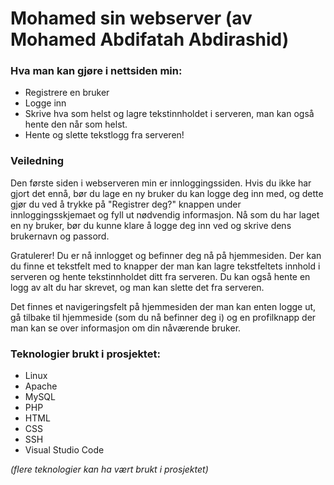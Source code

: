 # Mohamed sin webserver (av Mohamed Abdifatah Abdirashid)

### Hva man kan gjøre i nettsiden min:

- Registrere en bruker
- Logge inn
- Skrive hva som helst og lagre tekstinnholdet i serveren, man kan også hente den når som helst.
- Hente og slette tekstlogg fra serveren!

### Veiledning

Den første siden i webserveren min er innloggingssiden. Hvis du ikke har gjort det ennå, bør du lage en ny bruker du kan logge deg inn med, og dette gjør du ved å trykke på "Registrer deg?" knappen under innloggingsskjemaet og fyll ut nødvendig informasjon. Nå som du har laget en ny bruker, bør du kunne klare å logge deg inn ved og skrive dens brukernavn og passord.

Gratulerer! Du er nå innlogget og befinner deg nå på hjemmesiden. Der kan du finne et tekstfelt med to knapper der man kan lagre tekstfeltets innhold i serveren og hente tekstinnholdet ditt fra serveren. Du kan også hente en
logg av alt du har skrevet, og man kan slette det fra serveren.

Det finnes et navigeringsfelt på hjemmesiden der man kan enten logge ut, gå tilbake til hjemmeside (som du nå befinner deg i) og en profilknapp der man kan se over informasjon om din nåværende bruker.

### Teknologier brukt i prosjektet:

- Linux
- Apache
- MySQL
- PHP
- HTML
- CSS
- SSH
- Visual Studio Code

*(flere teknologier kan ha vært brukt i prosjektet)*